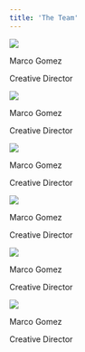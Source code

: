 ```yaml
---
title: 'The Team'
---
```

<div class="section no-pad-bot" id="index-banner">
<div class="container center-align profiles">
  <div class="row">
     <div class="col s4">
        <div class="four">
           <img class="prof-pic" src="http://www.realtimearts.net/data/images/art/46/4640_profile_nilssonpolias.jpg">
           <p class="header-mini">Marco Gomez</p>
           <p class="header-sub">Creative Director</p>
           <i class="fa fa-facebook" aria-hidden="true"></i>
           <i class="fa fa-twitter" aria-hidden="true"></i>
           <i class="fa fa-linkedin-square" aria-hidden="true"></i>
        </div>
     </div>
     <div class="col s4">
        <div class="four">
           <img class="prof-pic" src="http://www.realtimearts.net/data/images/art/46/4640_profile_nilssonpolias.jpg">
           <p class="header-mini">Marco Gomez</p>
           <p class="header-sub">Creative Director</p>
           <i class="fa fa-facebook" aria-hidden="true"></i>
           <i class="fa fa-twitter" aria-hidden="true"></i>
           <i class="fa fa-linkedin-square" aria-hidden="true"></i>
        </div>
     </div>
     <div class="col s4">
        <div class="four">
           <img class="prof-pic" src="http://www.realtimearts.net/data/images/art/46/4640_profile_nilssonpolias.jpg">
           <p class="header-mini">Marco Gomez</p>
           <p class="header-sub">Creative Director</p>
           <i class="fa fa-facebook" aria-hidden="true"></i>
           <i class="fa fa-twitter" aria-hidden="true"></i>
           <i class="fa fa-linkedin-square" aria-hidden="true"></i>
        </div>
     </div>
  </div>

   <div class="row">
     <div class="col s4">
        <div class="four">
           <img class="prof-pic" src="http://www.realtimearts.net/data/images/art/46/4640_profile_nilssonpolias.jpg">
           <p class="header-mini">Marco Gomez</p>
           <p class="header-sub">Creative Director</p>
           <i class="fa fa-facebook" aria-hidden="true"></i>
           <i class="fa fa-twitter" aria-hidden="true"></i>
           <i class="fa fa-linkedin-square" aria-hidden="true"></i>
        </div>
     </div>
     <div class="col s4">
        <div class="four">
           <img class="prof-pic" src="http://www.realtimearts.net/data/images/art/46/4640_profile_nilssonpolias.jpg">
           <p class="header-mini">Marco Gomez</p>
           <p class="header-sub">Creative Director</p>
           <i class="fa fa-facebook" aria-hidden="true"></i>
           <i class="fa fa-twitter" aria-hidden="true"></i>
           <i class="fa fa-linkedin-square" aria-hidden="true"></i>
        </div>
     </div>
     <div class="col s4">
        <div class="four">
           <img class="prof-pic" src="http://www.realtimearts.net/data/images/art/46/4640_profile_nilssonpolias.jpg">
           <p class="header-mini">Marco Gomez</p>
           <p class="header-sub">Creative Director</p>
           <i class="fa fa-facebook" aria-hidden="true"></i>
           <i class="fa fa-twitter" aria-hidden="true"></i>
           <i class="fa fa-linkedin-square" aria-hidden="true"></i>
        </div>
     </div>
  </div>
</div>
</div>